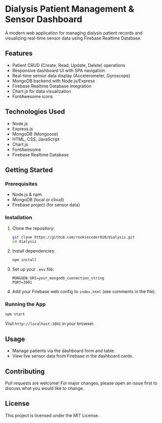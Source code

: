# Dialysis Patient Management & Sensor Dashboard

A modern web application for managing dialysis patient records and visualizing real-time sensor data using Firebase Realtime Database.

## Features
- Patient CRUD (Create, Read, Update, Delete) operations
- Responsive dashboard UI with SPA navigation
- Real-time sensor data display (Accelerometer, Gyroscope)
- MongoDB backend with Node.js/Express
- Firebase Realtime Database integration
- Chart.js for data visualization
- FontAwesome icons

## Technologies Used
- Node.js
- Express.js
- MongoDB (Mongoose)
- HTML, CSS, JavaScript
- Chart.js
- FontAwesome
- Firebase Realtime Database

## Getting Started

### Prerequisites
- Node.js & npm
- MongoDB (local or cloud)
- Firebase project (for sensor data)

### Installation
1. Clone the repository:
   ```sh
   git clone https://github.com/rookiecoder910/dialysis.git
   cd dialysis
   ```
2. Install dependencies:
   ```sh
   npm install
   ```
3. Set up your `.env` file:
   ```env
   MONGODB_URI=your_mongodb_connection_string
   PORT=3001
   ```
4. Add your Firebase web config to `index.html` (see comments in the file).

### Running the App
```sh
npm start
```
Visit `http://localhost:3001` in your browser.

## Usage
- Manage patients via the dashboard form and table.
- View live sensor data from Firebase in the dashboard cards.

## Contributing
Pull requests are welcome! For major changes, please open an issue first to discuss what you would like to change.

## License
This project is licensed under the MIT License.
